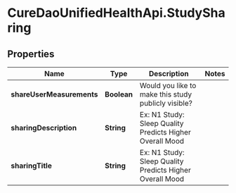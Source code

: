 # CureDaoUnifiedHealthApi.StudySharing

## Properties

Name | Type | Description | Notes
------------ | ------------- | ------------- | -------------
**shareUserMeasurements** | **Boolean** | Would you like to make this study publicly visible? | 
**sharingDescription** | **String** | Ex: N1 Study: Sleep Quality Predicts Higher Overall Mood | 
**sharingTitle** | **String** | Ex: N1 Study: Sleep Quality Predicts Higher Overall Mood | 


